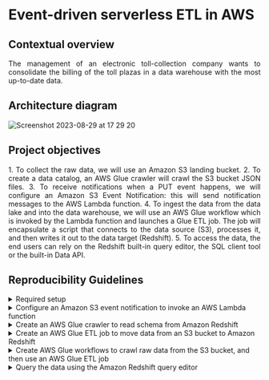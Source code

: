 # Event-driven serverless ETL in AWS

## Contextual overview

<p align="justify">
The management of an electronic toll-collection company wants to consolidate the billing of the toll plazas in a data warehouse with the most up-to-date data.
</p>

## Architecture diagram

![Screenshot 2023-08-29 at 17 29 20](https://github.com/martins-jean/Event-Driven-Serverless-ETL-in-AWS/assets/118685801/729e6e8f-2662-4a56-82da-a90a5b956eb4)

## Project objectives

<p align="justify">
1. To collect the raw data, we will use an Amazon S3 landing bucket.
2. To create a data catalog, an AWS Glue crawler will crawl the S3 bucket JSON files.
3. To receive notifications when a PUT event happens, we will configure an Amazon S3 Event Notification: this will send notification messages to the AWS Lambda function.
4. To ingest the data from the data lake and into the data warehouse, we will use an AWS Glue workflow which is invoked by the Lambda function and launches a Glue ETL job. The job will encapsulate a script that connects to the data source (S3), processes it, and then writes it out to the data target (Redshift).
5. To access the data, the end users can rely on the Redshift built-in query editor, the SQL client tool or the built-in Data API.
</p>

## Reproducibility Guidelines

<details>
  <summary>Required setup</summary>
  1. Download the query included in the "create_table.txt" file. <br>
  2. In S3, create a landing bucket and a staging bucket. <br>
  3. Create several Lambda functions using the boto3 Python code I uploaded above: <br>
  - "start_workflow_function.py" <br>
  - "toll_plaza_application.py" <br>
  4. Upload the "sample_data_toll_application.json" file manually to your landing bucket or run the "toll_plaza_application.py" Lambda function to automatically create and send randomly generated toll data to your landing bucket. <br>
  5. Create a Redshift cluster with the following configurations: <br>
  - Node type: dc2.large <br>
  - Number of nodes: 1 <br>
  6. Create a secret in the AWS Secrets Manager called tollclusterSecret associated with the Redshift cluster. <br>
  7. Create a VPC with the following configurations: <br>
  - IPv4 CIDR block: 10.0.0.0/16. <br>
  - Tenancy: default. <br>
  - No IPv6. <br>
  - 4 subnets and 5 route tables across two availability zones in the same region. <br>
  - DNS options: enable DNS hostnames and enable DNS resolution. <br>
  8. Create a Redshift security group with the following configurations: <br>
  - inbound rule type: Redhshift / source: custom 0.0.0.0/0 / description: Allow access to tcp port 5439. <br>
  - inbound rule type: All traffic / source: custom sg-00d547bf7a5580bab / description: Allow access to self SG. <br>
  - outbound rule type: All traffic / source: custom 0.0.0.0/0 / description: Allow all outbound traffic by default. <br>
  9. Create an IAMGlueServiceRole. <br>
  10. Create a S3 crawler and an associated workflow that uses the S3 crawler. <br>
</details>

<details>
  <summary>Configure an Amazon S3 event notification to invoke an AWS Lambda function</summary>
  1. Click on your S3 staging bucket and go to the Properties tab. <br>
  2. Scroll down to Event Notifications and click on "create event notification". <br>
  3. Use the following configurations: <br>
  - Name: s3Events <br>
  - Suffix: .json <br>
  - Under Object Creation, choose Put. <br>
  - Under Destination, choose Lambda function. <br>
  - Select the "start_workflow_function" from the dropdown menu. <br>
  - Save the changes and finish this step.
</details>

<details>
  <summary>Create an AWS Glue crawler to read schema from Amazon Redshift</summary>
  1. Open Redshift and select the cluster you created earlier. <br>
  2. Copy the JDBC URL of your Redshift cluster. <br>
  3. Open the query editor inside your Redshift cluster. <br>
  4. Click "Connect to Database" and use the following configurations: <br>
  - Under Connection, choose "Create new connection" <br>
  - Under Authentication, choose Temporary credentials <br>
  - Under Cluster, select the one you created for this project <br>
  - Under Database name, type "toll_db" <br>
  - Under Database user, select "admin". <br>
  - Click connect and finish this step. <br>
  5. Under Resources on the left, make sure "toll_db" and "public" are selected. <br>
  6. Open the "create_table.txt" file and paste the content of the query to the query editor on the right. <br>
  7. Run the query and review that the table was created by checking it on the left side. <br>
  8. Navigate to the AWS Secrets Manager, click Secrets on the left and then click on the secret you created earlier. <br>
  9. Under Secret Value, click on "Retrieve secret value". <br>
  10. Copy the password and keep it available in a text editor. <br>
  11. Navigate to the AWS VPC console, click on the VPC you created earlier and then copy the ID one of the subnets that starts with database. <br>
  12. Navigate to AWS Glue and under Data Connections, create a connection with the following configurations: <br>
  - Name: redshift_conn. <br>
  - Connection type: JDBC. <br>
  - JDBC URL: the JDBC URL you copied from the Redshift cluster page. <br>
  - Credential type: Username and password. <br>
  - Username: admin. <br>
  - Password: the password you copied earlier. <br>
  - Expand Network Options, under VPC: the VPC you created earlier. <br>
  - Subnets: choose the subnet ID you copied earlier. <br>
  - Create the create connection. <br>
  13. In AWS Glue, under the Data Catalog section, select Crawlers. <br>
  14. Click Create Crawler and input the following configurations: <br>
  - Name: Redshift-Crawler. <br>
  - Data Source Configuration: Not yet. <br>
  - Click Add a data source and input the following configurations: <br>
  - Data Source: JDBC. <br>
  - Connection: redshift_conn. <br>
  - Include path: toll_db/public/%. <br>
  - Click add a JDBC source. <br>
  - Click Next. <br>
  - Choose the IAMGlueServiceRole. <br>
  - Click Next. <br>
  - Under Output Configuration, choose toll-raw-db as the target database. <br>
  - Under Crawler schedule, within Frequency choose On-demand. <br>
  - Click Next and then Create Crawler. <br>
  15. Refresh the crawler page and then run the crawler. <br>
  16. Once the status of the crawler run displays "completed", click on Data Catalog / Databases / Tables. <br>
  17. Review the two available tables and their respective classifications to finish this step.
</details>

<details>
  <summary>Create an AWS Glue ETL job to move data from an S3 bucket to Amazon Redshift</summary>
  1. Click ETL Jobs. <br>
  2. Use the following configurations to create the job and then click create: <br>
  - Visual with a source and target. <br>
  - Source: S3. <br>
  - Target: Amazon Redshift. <br>
  3. On the visual editor, click the S3 step and input the following: <br>
  - S3 source type: Data Catalog table. <br>
  - Database: toll-raw-db. <br>
  - Table: the one with the prefix "landing_bucket". <br>
  4. Under the second step in the visual editor, edit with these options: <br>
  - Choose bigint for the data type of transaction id and double for the transaction amount. <br>
  5. Under the last step in the visual editor, choose the following: <br>
  - Redshift access type: Glue Data Catalog tables. <br>
  - Database: toll-raw-db. <br>
  - Table: toll_db_public_toll_table. <br>
  - Expand Performance and Security, click Browse S3 and choose the staging bucket. <br>
  6. Under Job Details: <br>
  - Name: s3_to_redshift_job. <br>
  - IAM Role: IAMGlueServiceRole. <br>
  - Requested number of workers: 3. <br>
  - Generate job insights checked. <br>
  - Number of retries: 1. <br>
  - Job timeout: 15 minutes. <br>
  - Click save to finish this step. <br>
</details>

<details>
  <summary>Create AWS Glue workflows to crawl raw data from the S3 bucket, and then use an AWS Glue ETL job</summary>
  1. Under Data Integration and ETL in the AWS Glue main page, click Workflows (orchestration). <br>
  2. Create a new workflow with the following configurations: <br>
  - Name: redshift_workflow. <br>
  - Max concurrency: 2. <br>
  3. On the newly created workflow page, click add trigger: <br>
  - Choose add new. <br>
  - Name: redshift-workflows-start. <br>
  - Trigger type: on-demand. <br>
  4. On the workflow canvas, click add node: <br>
  - Under crawlers, select s3_crawler. <br>
  5. Click the s3_crawler node and add a trigger: <br>
  - Under add new, input the following name: s3-crawler-event. <br>
  - Trigger type: event. <br>
  - Trigger logic: start after ANY watched event. <br>
  6. On the workflow canvas, click on add node to the right: <br>
  - Under Jobs, select s3_to_redshift_job. <br>
  7. Review the process which starts with an S3 event notification, which starts an S3 crawler. Upon completion, the AWS Glue crawler event runs the s3_to_redshift_job. <br>
  8. Go to AWS Lambda, click on the toll_plaza_application function. <br>
  9. Configure a test event: <br>
  - Event name: TestEvent and then click save. <br>
  10. Click test and review the results to check if the upload of the randomly generated data was completed successfully. <br>
  11. Return to the Glue workflow page and wait until the workflow finishes running to complete this step. <br>
</details>

<details>
  <summary>Query the data using the Amazon Redshift query editor</summary>
  1. Navigate to the query editor page in your Redshift cluster and click on connect to database using the recent connection. <br>
  2. Use the ellipsis on the right of the toll_table to then select the preview data option. <br>
  3. You can now query the data as you wish via Redshift.
</details>
